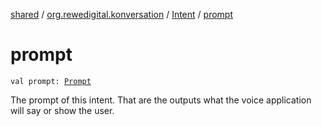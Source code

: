 [shared](../../index.md) / [org.rewedigital.konversation](../index.md) / [Intent](index.md) / [prompt](./prompt.md)

# prompt

`val prompt: `[`Prompt`](../-prompt/index.md)

The prompt of this intent. That are the outputs what the voice application will say or show the user.

